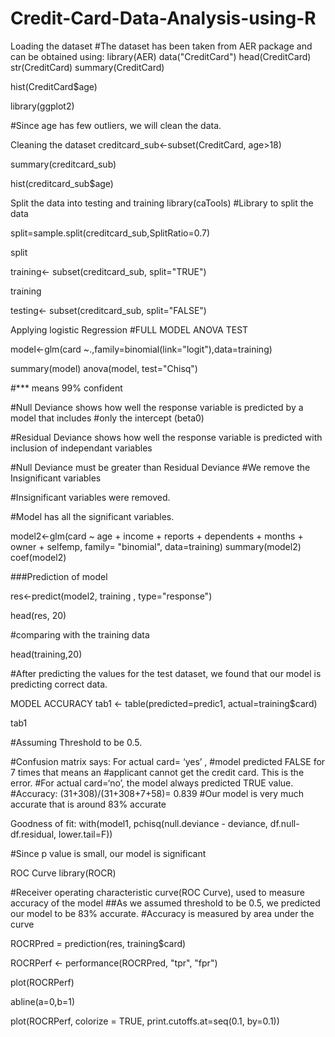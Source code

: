 # Credit-Card-Data-Analysis-using-R

Loading the dataset
#The dataset has been taken from AER package and can be obtained using: library(AER) data("CreditCard") head(CreditCard) str(CreditCard) summary(CreditCard)

hist(CreditCard$age)

library(ggplot2)

#Since age has few outliers, we will clean the data.

Cleaning the dataset
creditcard_sub<-subset(CreditCard, age>18)

summary(creditcard_sub)

hist(creditcard_sub$age)

Split the data into testing and training
library(caTools) #Library to split the data

split=sample.split(creditcard_sub,SplitRatio=0.7)

split

training<- subset(creditcard_sub, split="TRUE")

training

testing<- subset(creditcard_sub, split="FALSE")

Applying logistic Regression
#FULL MODEL ANOVA TEST

model<-glm(card ~.,family=binomial(link="logit"),data=training)

summary(model) anova(model, test="Chisq")

#*** means 99% confident

#Null Deviance shows how well the response variable is predicted by a model that includes #only the intercept (beta0)

#Residual Deviance shows how well the response variable is predicted with inclusion of independant variables

#Null Deviance must be greater than Residual Deviance #We remove the Insignificant variables

#Insignificant variables were removed.

#Model has all the significant variables.

model2<-glm(card ~ age + income + reports + dependents + months + owner + selfemp, family= "binomial", data=training) summary(model2) coef(model2)

###Prediction of model

res<-predict(model2, training , type="response")

head(res, 20)

#comparing with the training data

head(training,20)

#After predicting the values for the test dataset, we found that our model is predicting correct data.

MODEL ACCURACY
tab1 <- table(predicted=predic1, actual=training$card)

tab1

#Assuming Threshold to be 0.5.

#Confusion matrix says: For actual card= ‘yes’ , #model predicted FALSE for 7 times that means an #applicant cannot get the credit card. This is the error. #For actual card=‘no’, the model always predicted TRUE value. #Accuracy: (31+308)/(31+308+7+58)= 0.839 #Our model is very much accurate that is around 83% accurate

Goodness of fit:
with(model1, pchisq(null.deviance - deviance, df.null-df.residual, lower.tail=F))

#Since p value is small, our model is significant

ROC Curve
library(ROCR)

#Receiver operating characteristic curve(ROC Curve), used to measure accuracy of the model ##As we assumed threshold to be 0.5, we predicted our model to be 83% accurate. #Accuracy is measured by area under the curve

ROCRPred = prediction(res, training$card)

ROCRPerf <- performance(ROCRPred, "tpr", "fpr")

plot(ROCRPerf)

abline(a=0,b=1)

plot(ROCRPerf, colorize = TRUE, print.cutoffs.at=seq(0.1, by=0.1))
